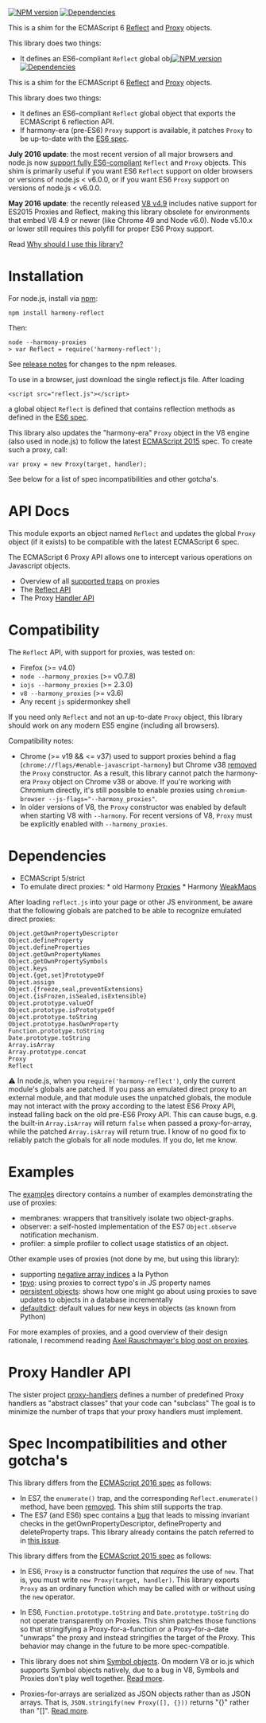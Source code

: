[![NPM version](https://badge.fury.io/js/harmony-reflect.svg)](http://badge.fury.io/js/harmony-reflect) [![Dependencies](https://david-dm.org/tvcutsem/harmony-reflect.png)](https://david-dm.org/tvcutsem/harmony-reflect)

This is a shim for the ECMAScript 6 [Reflect](http://www.ecma-international.org/ecma-262/6.0/#sec-reflect-object) and [Proxy](http://www.ecma-international.org/ecma-262/6.0/#sec-proxy-objects) objects.

This library does two things:

  - It defines an ES6-compliant `Reflect` global obj[![NPM version](https://badge.fury.io/js/harmony-reflect.svg)](http://badge.fury.io/js/harmony-reflect) [![Dependencies](https://david-dm.org/tvcutsem/harmony-reflect.png)](https://david-dm.org/tvcutsem/harmony-reflect)

This is a shim for the ECMAScript 6 [Reflect](http://www.ecma-international.org/ecma-262/6.0/#sec-reflect-object) and [Proxy](http://www.ecma-international.org/ecma-262/6.0/#sec-proxy-objects) objects.

This library does two things:

  - It defines an ES6-compliant `Reflect` global object that exports the ECMAScript 6 reflection API.
  - If harmony-era (pre-ES6) `Proxy` support is available, it patches `Proxy` to be up-to-date with the [ES6 spec](http://www.ecma-international.org/ecma-262/6.0/).

**July 2016 update**: the most recent version of all major browsers and node.js now [support fully
ES6-compliant](http://kangax.github.io/compat-table/es6/#test-Proxy) `Reflect` and `Proxy` objects. This shim is primarily useful if you want ES6 `Reflect`
support on older browsers or versions of node.js < v6.0.0, or if you want
ES6 `Proxy` support on versions of node.js < v6.0.0.

**May 2016 update**: the recently released [V8 v4.9](http://v8project.blogspot.com.au/2016/01/v8-release-49.html) includes native support for ES2015 Proxies and Reflect, making this library obsolete for environments that embed V8 4.9 or newer (like Chrome 49 and Node v6.0). Node v5.10.x or lower still requires this polyfill for proper ES6 Proxy support.

Read [Why should I use this library?](https://github.com/tvcutsem/harmony-reflect/wiki)

Installation
============

For node.js, install via [npm](http://npmjs.org):

    npm install harmony-reflect

Then:

    node --harmony-proxies
    > var Reflect = require('harmony-reflect');

See [release notes](https://github.com/tvcutsem/harmony-reflect/blob/master/RELNOTES.md) for changes to the npm releases.

To use in a browser, just download the single reflect.js file. After loading

    <script src="reflect.js"></script>

a global object `Reflect` is defined that contains reflection methods as defined in the [ES6 spec](http://www.ecma-international.org/ecma-262/6.0/#sec-reflect-object).

This library also updates the "harmony-era" `Proxy` object in the V8 engine
(also used in node.js) to follow the latest [ECMAScript 2015](http://www.ecma-international.org/ecma-262/6.0/) spec.
To create such a proxy, call:

    var proxy = new Proxy(target, handler);

See below for a list of spec incompatibilities and other gotcha's.

API Docs
========

This module exports an object named `Reflect` and updates the global `Proxy` object (if it exists) to be compatible with the latest ECMAScript 6 spec.

The ECMAScript 6 Proxy API allows one to intercept various operations on Javascript objects.

  * Overview of all [supported traps](https://github.com/tvcutsem/harmony-reflect/tree/master/doc/traps.md) on proxies
  * The [Reflect API](https://github.com/tvcutsem/harmony-reflect/tree/master/doc/api.md) 
  * The Proxy [Handler API](https://github.com/tvcutsem/harmony-reflect/tree/master/doc/handler_api.md)
  
Compatibility
=============

The `Reflect` API, with support for proxies, was tested on:

  * Firefox (>= v4.0)
  * `node --harmony_proxies` (>= v0.7.8)
  * `iojs --harmony_proxies` (>= 2.3.0)
  * `v8 --harmony_proxies` (>= v3.6)
  * Any recent `js` spidermonkey shell

If you need only `Reflect` and not an up-to-date `Proxy` object, this
library should work on any modern ES5 engine (including all browsers).

Compatibility notes:

  * Chrome (>= v19 && <= v37) used to support proxies behind a flag
    (`chrome://flags/#enable-javascript-harmony`) but Chrome v38  [removed](https://code.google.com/p/v8/issues/detail?id=1543#c44) the `Proxy` constructor. As a result, this library cannot patch the harmony-era `Proxy` object on Chrome v38 or above. If you're working with Chromium directly, it's still possible to enable proxies using `chromium-browser --js-flags="--harmony_proxies"`.
  * In older versions of V8, the `Proxy` constructor was enabled by
    default when starting V8 with `--harmony`. For recent versions of V8,
    `Proxy` must be explicitly enabled with `--harmony_proxies`.

Dependencies
============

  *  ECMAScript 5/strict
  *  To emulate direct proxies:
    *  old Harmony [Proxies](http://wiki.ecmascript.org/doku.php?id=harmony:proxies)
    *  Harmony [WeakMaps](http://wiki.ecmascript.org/doku.php?id=harmony:weak_maps)

After loading `reflect.js` into your page or other JS environment, be aware that the following globals are patched to be able to recognize emulated direct proxies:

    Object.getOwnPropertyDescriptor
    Object.defineProperty
    Object.defineProperties
    Object.getOwnPropertyNames
    Object.getOwnPropertySymbols
    Object.keys
    Object.{get,set}PrototypeOf
    Object.assign
    Object.{freeze,seal,preventExtensions}
    Object.{isFrozen,isSealed,isExtensible}
    Object.prototype.valueOf
    Object.prototype.isPrototypeOf
    Object.prototype.toString
    Object.prototype.hasOwnProperty
    Function.prototype.toString
    Date.prototype.toString
    Array.isArray
    Array.prototype.concat
    Proxy
    Reflect

:warning: In node.js, when you `require('harmony-reflect')`, only the current
module's globals are patched. If you pass an emulated direct proxy to an external module, and that module uses the unpatched globals, the module may not interact with the proxy according to the latest ES6 Proxy API, instead falling
back on the old pre-ES6 Proxy API. This can cause bugs, e.g. the built-in `Array.isArray` will return `false` when passed a proxy-for-array, while the
patched `Array.isArray` will return true. I know of no good fix to reliably patch the globals for all node modules. If you do, let me know.

Examples
========

The [examples](https://github.com/tvcutsem/harmony-reflect/tree/master/examples) directory contains a number of examples demonstrating the use of proxies:

  * membranes: wrappers that transitively isolate two object-graphs.
  * observer: a self-hosted implementation of the ES7 `Object.observe` notification mechanism.
  * profiler: a simple profiler to collect usage statistics of an object.

Other example uses of proxies (not done by me, but using this library):

  * supporting [negative array indices](https://github.com/sindresorhus/negative-array) a la Python
  * [tpyo](https://github.com/mathiasbynens/tpyo): using proxies to correct typo's in JS property names
  * [persistent objects](http://tagtree.tv/es6-proxies): shows how one might go about using proxies to save updates to objects in a database incrementally
  * [defaultdict](https://github.com/greenify/defaultdict2): default values for new keys in objects (as known from Python)

For more examples of proxies, and a good overview of their design rationale, I recommend reading [Axel Rauschmayer's blog post on proxies](http://www.2ality.com/2014/12/es6-proxies.html).

Proxy Handler API
=================

The sister project [proxy-handlers](https://github.com/tvcutsem/proxy-handlers)
defines a number of predefined Proxy handlers as "abstract classes" that your 
code can "subclass" The goal is to minimize the number of traps that your proxy
handlers must implement.

Spec Incompatibilities and other gotcha's
=========================================

This library differs from the [ECMAScript 2016 spec](http://www.ecma-international.org/ecma-262/7.0/index.html) as follows:

  * In ES7, the `enumerate()` trap, and the corresponding `Reflect.enumerate()` method, have been [removed](https://github.com/tc39/ecma262/issues/161).
    This shim still supports the trap.
  * The ES7 (and ES6) spec contains a 
    [bug](https://github.com/tc39/ecma262/pull/666) that leads to missing
    invariant checks in the getOwnPropertyDescriptor, defineProperty and deleteProperty traps. This library already contains the patch referred
    to in [this issue](https://github.com/tc39/ecma262/pull/666).

This library differs from the [ECMAScript 2015 spec](http://www.ecma-international.org/ecma-262/6.0/) as follows:

  * In ES6, `Proxy` is a constructor function that _requires_ the use
    of `new`. That is, you must write `new Proxy(target, handler)`. This library
    exports `Proxy` as an ordinary function which may be called with or without using the `new` operator.
    
  * In ES6, `Function.prototype.toString` and `Date.prototype.toString` do not
    operate transparently on Proxies. This shim patches those functions so that
    stringifying a Proxy-for-a-function or a Proxy-for-a-date "unwraps" the
    proxy and instead stringifies the target of the Proxy. This behavior may
    change in the future to be more spec-compatible.
    
  * This library does not shim [Symbol objects](http://www.ecma-international.org/ecma-262/6.0/#sec-symbol-objects).
    On modern V8 or io.js which supports Symbol objects natively, due to a bug in V8, Symbols and Proxies
    don't play well together. [Read more](https://github.com/tvcutsem/harmony-reflect/issues/57).
  
  * Proxies-for-arrays are serialized as JSON objects rather than as JSON arrays. That is, `JSON.stringify(new Proxy([], {}))` returns "{}" rather than "[]". [Read more]( https://github.com/tvcutsem/harmony-reflect/issues/13#issuecomment-17249465).
